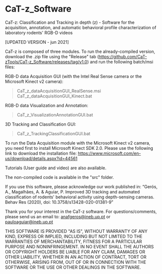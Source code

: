 # CaT-z_Software
CaT-z: Classification and Tracking in depth (z) - Software for the acquisition, annotation, and automatic behavioral profile characterization of laboratory rodents' RGB-D videos

[UPDATED VERSION - jun 2021]

CaT-z is composed of three modules. 
To run the already-compiled version, download the .zip file using the "Release" tab (https://github.com/CaT-zTools/CaT-z_Software/releases/tag/v1.0) and run the following batch/msi files:

RGB-D data Acquisition GUI (with the Intel Real Sense camera or the Microsoft Kinect v2 camera):
> CaT_z_dataAcquisitionGUI_RealSense.msi 
> CaT_z_dataAcquisitionGUI_Kinect.bat 

RGB-D data Visualization and Annotation:
> CaT_z_VisualizationAnnotationGUI.bat

3D Tracking and Classification GUI:
> CaT_z_TrackingClassificationGUI.bat

To run the Data Acquisition module with the Microsoft Kinect v2 camera, you need first to install Microsoft Kinect SDK 2.0. Please use the following link to download the installation file:
https://www.microsoft.com/en-us/download/details.aspx?id=44561

Tutorials (User guide and video) are also available.

The non-compiled code is available in the "src" folder.

If you use this software, please acknowledge our work published in: 
“Gerós, A., Magalhães, A. &  Aguiar, P. Improved 3D tracking and automated classification of rodents' behavioral activity using depth-sensing cameras. Behav Res (2020), doi: 10.3758/s13428-020-01381-9”

Thank you for your interest in the CaT-z software.
For questions/comments, please send us an email to:
anafgeros@ineb.up.pt or pauloaguiar@ineb.up.pt

THIS SOFTWARE IS PROVIDED "AS IS", WITHOUT WARRANTY OF ANY KIND, EXPRESS OR IMPLIED, INCLUDING BUT NOT LIMITED TO THE WARRANTIES OF MERCHANTABILITY, FITNESS FOR A PARTICULAR PURPOSE AND NONINFRINGEMENT. IN NO EVENT SHALL THE AUTHORS OR COPYRIGHT HOLDERS BE LIABLE FOR ANY CLAIM, DAMAGES OR OTHER LIABILITY, WHETHER IN AN ACTION OF CONTRACT, TORT OR OTHERWISE, ARISING FROM, OUT OF OR IN CONNECTION WITH THE SOFTWARE OR THE USE OR OTHER DEALINGS IN THE SOFTWARE.
